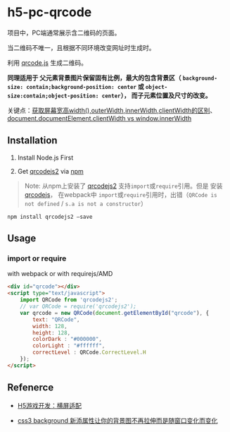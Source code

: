 # h5-pc-qrcode

项目中，PC端通常展示含二维码的页面。

当二维码不唯一，且根据不同环境改变网址时生成时。

利用 [qrcode.js](https://github.com/davidshimjs/qrcodejs/) 生成二维码。

**同理适用于 父元素背景图片保留固有比例，最大的包含背景区（ `background-size: contain;background-position: center` 或 `object-size:contain;object-position: center`）， 而子元素位置及尺寸的改变。**

关键点：[获取屏幕宽高width(),outerWidth,innerWidth,clientWidth的区别](https://segmentfault.com/a/1190000010746091)、[document.documentElement.clientWidth vs window.innerWidth](https://github.com/ten1seven/jRespond/issues/1#issuecomment-11074991)

## Installation

1. Install Node.js First

2. Get [qrcodejs2](https://www.npmjs.com/package/qrcodejs2) via [npm](https://www.npmjs.com/)
> Note: 从npm上安装了 [qrcodejs2](https://www.npmjs.com/package/qrcodejs2) 支持`import`或`require`引用。但是 安装 [qrcodejs](https://www.npmjs.com/package/qrcodejs)， 在webpack中 `import`或`require`引用时，出错（`QRCode is not defined` / `s.a is not a constructor`）

   ```Sh
   npm install qrcodejs2 —save
   ```


## Usage

### import or require 

with webpack or with requirejs/AMD

```html
<div id="qrcode"></div>
<script type="text/javascript">
	import QRCode from 'qrcodejs2';
	// var QRCode = require('qrcodejs2');
	var qrcode = new QRCode(document.getElementById("qrcode"), {
		text: "QRCode",
		width: 128,
		height: 128,
		colorDark : "#000000",
		colorLight : "#ffffff",
		correctLevel : QRCode.CorrectLevel.H
	});
</script>
```



## Refenerce

- [H5游戏开发：横屏适配](https://aotu.io/notes/2017/10/18/landscape_mode_in_html5_game/index.html)

- [css3 background 新添属性让你的背景图不再拉伸而是随窗口变化而变化](http://yijiebuyi.com/blog/260c099f3462623f6c1e4425e3bd8664.html)



